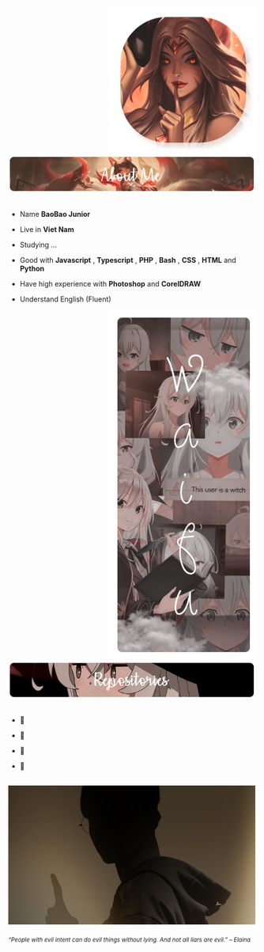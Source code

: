 <div>
<img src="./img/Profile-ahri.png" width="300" align="right" />
<br/>
<img src="./img/AboutME-ahri.png" width="500" />
<br/>
<br/>
  
- Name **BaoBao Junior**

- Live in **Viet Nam**

- Studying ...

- Good with **Javascript** , **Typescript** , **PHP** , **Bash** , **CSS** , **HTML** and **Python**

- Have high experience with **Photoshop** and **CorelDRAW**
  

- Understand English (Fluent)
<img src="./img/Waifu-elainaa.png" width="300" align="right" />
<br/>
<img src="./img/Repo-elaina.png" width="500" />
<br/>
<br/>
  
- 📗  <br/>
  
- 📘  <br/>
  
- 📙 <br/>
 
- 📒 <br/>
  

<br/>
<img src="./img/suyt.jpg" width="500" /><br/>
  
<sub> *“People with evil intent can do evil things without lying. And not all liars are evil.” – Elaina* </sub>
<!--
<img src="https://metrics.lecoq.io/Eilaluth?template=classic&base.header=0&base.activity=0&base.community=0&base.repositories=0&base.metadata=0&repositories=1&repositories=100&repositories.batch=100&repositories.forks=false&repositories.affiliations=owner&repositories.featured=Eilaluth%2FAyano%2CEilaluth%2FKyoko%2CEilaluth%2FKanna%2CEilaluth%2FHotaru%2CEilaluth%2FMocha&config.timezone=Asia%2FJakart"  />
-->
</div>
